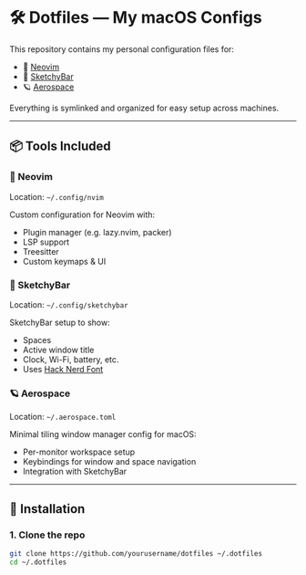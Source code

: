 # 🛠️ Dotfiles — My macOS Configs

This repository contains my personal configuration files for:

- 📝 [Neovim](https://neovim.io/)
- 🧃 [SketchyBar](https://felixkratz.github.io/SketchyBar/)
- 🪐 [Aerospace](https://aerospace.windowmanager.org/)

Everything is symlinked and organized for easy setup across machines.

---

## 📦 Tools Included

### 📝 Neovim
Location: `~/.config/nvim`

Custom configuration for Neovim with:
- Plugin manager (e.g. lazy.nvim, packer)
- LSP support
- Treesitter
- Custom keymaps & UI

### 🧃 SketchyBar
Location: `~/.config/sketchybar`

SketchyBar setup to show:
- Spaces
- Active window title
- Clock, Wi-Fi, battery, etc.
- Uses [Hack Nerd Font](https://www.nerdfonts.com/font-downloads)

### 🪐 Aerospace
Location: `~/.aerospace.toml`

Minimal tiling window manager config for macOS:
- Per-monitor workspace setup
- Keybindings for window and space navigation
- Integration with SketchyBar

---

## 🚀 Installation

### 1. Clone the repo

```bash
git clone https://github.com/yourusername/dotfiles ~/.dotfiles
cd ~/.dotfiles

